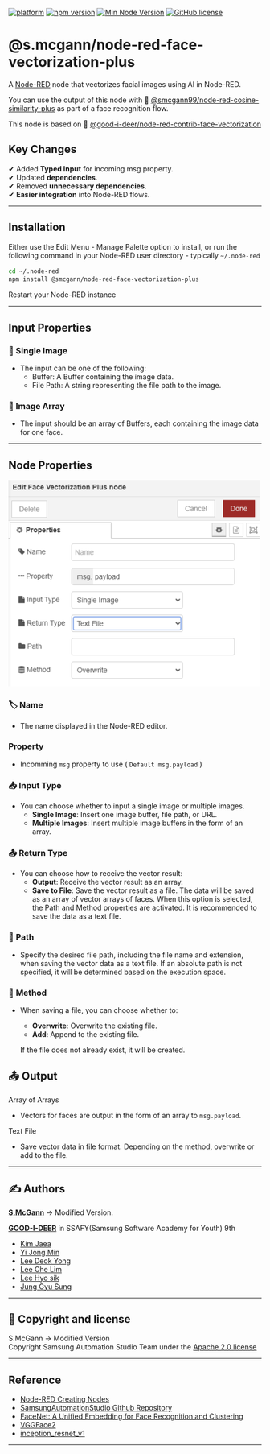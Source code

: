 [![platform](https://img.shields.io/badge/platform-Node--RED-red)](https://nodered.org)
[![npm version](https://img.shields.io/npm/v/@smcgann/node-red-face-vectorization-plus.svg)](https://www.npmjs.com/package/@smcgann/node-red-face-vectorization-plus)
[![Min Node Version](https://img.shields.io/node/v/@smcgann/node-red-face-vectorization-plus)](https://www.npmjs.com/package/@smcgann/node-red-annotate-image-plus)
[![GitHub license](https://img.shields.io/github/license/smcgann99/node-red-face-vectorization-plus)](https://github.com/smcgann99/node-red-face-vectorization-plus/blob/main/LICENSE)

# @s.mcgann/node-red-face-vectorization-plus

A <a href="http://nodered.org" target="_blank">Node-RED</a> node that vectorizes facial images using AI in Node-RED.

You can use the output of this node with 🔗 [@smcgann99/node-red-cosine-similarity-plus](https://www.npmjs.com/package/@smcgann/node-red-cosine-similarity-plus) 
 as part of a face recognition flow. 

This node is based on 🔗 [@good-i-deer/node-red-contrib-face-vectorization](https://www.npmjs.com/package/@good-i-deer/node-red-contrib-face-vectorization)

## **Key Changes**
 
✔ Added **Typed Input** for incoming msg property.   
✔ Updated **dependencies**.    
✔ Removed **unnecessary dependencies**.  
✔ **Easier integration** into Node-RED flows.

---
## **Installation**
Either use the Edit Menu - Manage Palette option to install, or run the following command in your Node-RED user directory - typically `~/.node-red`

``` bash
cd ~/.node-red
npm install @smcgann/node-red-face-vectorization-plus
```

Restart your Node-RED instance

---

## **Input Properties** 

### 👤 Single Image

- The input can be one of the following:
  - Buffer: A Buffer containing the image data.
  - File Path: A string representing the file path to the image.

### 👥 Image Array

 -  The input should be an array of Buffers, each containing the image data for one face.
---

## **Node Properties**  
<img width="500" alt="Properties" src="https://raw.githubusercontent.com/smcgann99/node-red-face-vectorization-plus/main/assets/config.png">

### 🏷️ **Name**  
- The name displayed in the Node-RED editor.  

### **Property**
- Incomming `msg` property to use ( `Default msg.payload` )

### 📥 **Input Type**

- You can choose whether to input a single image or multiple images.
  - **Single Image**: Insert one image buffer, file path, or URL.
  - **Multiple Images**: Insert multiple image buffers in the form of an array.

### 📤 **Return Type**

- You can choose how to receive the vector result:
  - **Output**: Receive the vector result as an array.
  - **Save to File**: Save the vector result as a file. The data will be saved as an array of vector arrays of faces. When this option is selected, the Path and Method properties are activated. It is recommended to save the data as a text file.

### 📂 **Path**

- Specify the desired file path, including the file name and extension, when saving the vector data as a text file. If an absolute path is not specified, it will be determined based on the execution space.

### 🔧 **Method**

- When saving a file, you can choose whether to:
  - **Overwrite**: Overwrite the existing file.
  - **Add**: Append to the existing file. 
  
  If the file does not already exist, it will be created.

## 📤 Output

Array of Arrays

- Vectors for faces are output in the form of an array to `msg.payload`.

Text File

- Save vector data in file format. Depending on the method, overwrite or add to the file.
<hr>



## ✍️ Authors
**[S.McGann](https://github.com/smcgann99)** → Modified Version.  

[**GOOD-I-DEER**](https://github.com/GOOD-I-DEER) in SSAFY(Samsung Software Academy for Youth) 9th

- [Kim Jaea](https://github.com/kimjaea)
- [Yi Jong Min](https://github.com/chickennight)
- [Lee Deok Yong](https://github.com/Gitgloo)
- [Lee Che Lim](https://github.com/leecr1215)
- [Lee Hyo sik](https://github.com/hy06ix)
- [Jung Gyu Sung](https://github.com/ramaking)
<hr>

## 📜 Copyright and license

S.McGann → Modified Version   
Copyright Samsung Automation Studio Team under the [Apache 2.0 license](https://www.apache.org/licenses/LICENSE-2.0)

<hr>

## Reference

- [Node-RED Creating Nodes](https://nodered.org/docs/creating-nodes/)
- [SamsungAutomationStudio Github Repository](https://github.com/Samsung/SamsungAutomationStudio)
- [FaceNet: A Unified Embedding for Face Recognition and Clustering](https://www.cv-foundation.org/openaccess/content_cvpr_2015/papers/Schroff_FaceNet_A_Unified_2015_CVPR_paper.pdf)
- [VGGFace2](https://paperswithcode.com/dataset/vggface2-1)
- [inception_resnet_v1](https://github.com/timesler/facenet-pytorch/blob/master/models/inception_resnet_v1.py)
<hr>
